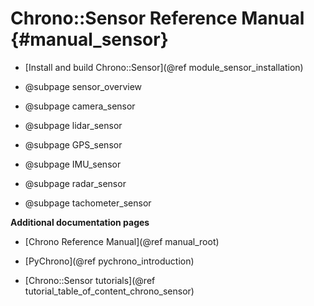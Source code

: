 Chrono::Sensor Reference Manual {#manual_sensor}
=================================

* [Install and build Chrono::Sensor](@ref module_sensor_installation)

* @subpage sensor_overview
* @subpage camera_sensor
* @subpage lidar_sensor
* @subpage GPS_sensor 
* @subpage IMU_sensor
* @subpage radar_sensor
* @subpage tachometer_sensor


**Additional documentation pages**

* [Chrono Reference Manual](@ref manual_root)

* [PyChrono](@ref pychrono_introduction)

* [Chrono::Sensor tutorials](@ref tutorial_table_of_content_chrono_sensor)
